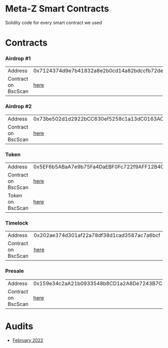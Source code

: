 # Meta-Z Smart Contracts

Solidity code for every smart contract we used

# Contracts

### Airdrop #1

<table>
	<tr>
		<td>Address</td>
		<td>0x7124374d9e7b41832a8e2b0cd14a82bdccfb72de</td>
	</tr>
	<tr>
		<td>Contract on BscScan</td>
		<td><a href="https://bscscan.com/address/0x7124374d9e7b41832a8e2b0cd14a82bdccfb72de">here</a></td>
	</tr>
</table>

### Airdrop #2

<table>
	<tr>
		<td>Address</td>
		<td>0x73be502d1d2922bCC630ef5258c1a13dC0163AC6</td>
	</tr>
	<tr>
		<td>Contract on BscScan</td>
		<td><a href="https://bscscan.com/address/0x73be502d1d2922bCC630ef5258c1a13dC0163AC6">here</a></td>
	</tr>
</table>

### Token

<table>
	<tr>
		<td>Address</td>
		<td>0x5EF6b5ABaA7e9b75Fa4DaEBF0Fc722f9AFF12B40</td>
	</tr>
	<tr>
		<td>Contract on BscScan</td>
		<td><a href="https://bscscan.com/address/0x5EF6b5ABaA7e9b75Fa4DaEBF0Fc722f9AFF12B40">here</a></td>
	</tr>
	<tr>
		<td>Token on BscScan</td>
		<td><a href="https://bscscan.com/token/0x5EF6b5ABaA7e9b75Fa4DaEBF0Fc722f9AFF12B40">here</a></td>
	</tr>
</table>

### Timelock

<table>
	<tr>
		<td>Address</td>
		<td>0x202ae374d301af22a78df38d1cad3587ac7a6bcf</td>
	</tr>
	<tr>
		<td>Contract on BscScan</td>
		<td><a href="https://bscscan.com/address/0x202ae374d301af22a78df38d1cad3587ac7a6bcf">here</a></td>
	</tr>
</table>

### Presale

<table>
	<tr>
		<td>Address</td>
		<td>0x159e34c2aA21b0933548b8CD1a2A8De7243B7C31</td>
	</tr>
	<tr>
		<td>Contract on BscScan</td>
		<td><a href="https://bscscan.com/address/0x159e34c2aA21b0933548b8CD1a2A8De7243B7C31">here</a></td>
	</tr>
</table>

# Audits

- [February 2022](https://github.com/sokenteam/smart_contract_audits/blob/main/Meta%20Z%20Token%20Standard%20Smart%20Contract%20Audit.pdf)
